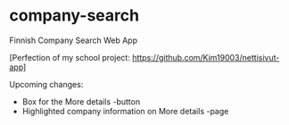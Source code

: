 # company-search
Finnish Company Search Web App

[Perfection of my school project: https://github.com/Kim19003/nettisivut-app]


Upcoming changes:
- Box for the More details -button
- Highlighted company information on More details -page
